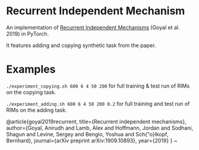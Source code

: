  # Recurrent Independent Mechanism
 An implementation of [Recurrent Independent Mechanisms](https://arxiv.org/abs/1909.10893) (Goyal et al. 2019) in PyTorch.
 
 
 It features adding and copying synthetic task from the paper.
 
 
 # Examples
 `./experiment_copying.sh 600 6 4 50 200` for full training & test run of RIMs on the copying task.
 
 `./experiment_adding.sh 600 6 4 50 200 0.2` for full training and test run of RIMs on the adding task. 
 
 @article{goyal2019recurrent,
   title={Recurrent independent mechanisms},
   author={Goyal, Anirudh and Lamb, Alex and Hoffmann, Jordan and Sodhani, Shagun and Levine, Sergey and Bengio, Yoshua and Sch{\"o}lkopf, Bernhard},
   journal={arXiv preprint arXiv:1909.10893},
   year={2019}
 }
 ~  
